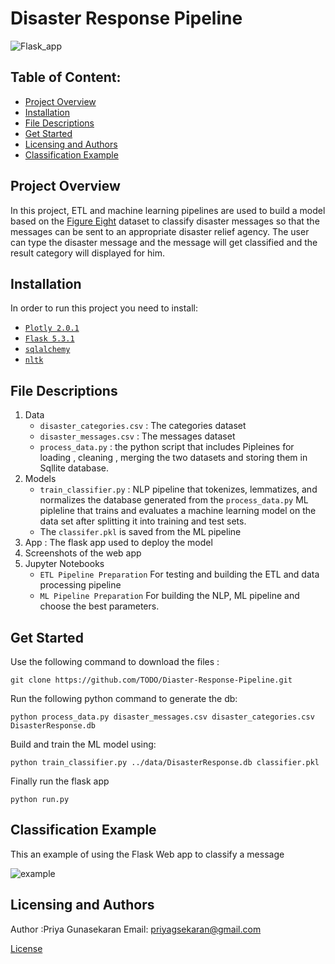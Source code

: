 # Disaster Response Pipeline
![Flask_app](link)
## Table of Content:

 - [Project Overview](#overview)
 -  [Installation](#installation)
 - [File Descriptions](#files)
 - [Get Started](#get_start)
 - [Licensing  and Authors](#L&A)
 - [Classification Example](#example)
  
<a name="overview"></a>
## Project Overview 
In this project, ETL and machine learning pipelines are used to build a model based on the  [Figure Eight](https://www.figure-eight.com/) dataset to classify disaster messages so that the messages can be sent  to an appropriate disaster relief agency. The user can type the disaster message and the message will get classified and the result category will displayed for him.  
<a name="installation"></a>
## Installation
In order to run this project you need to install:
 - [`Plotly 2.0.1`](https://plotly.com/)
 - [`Flask 5.3.1`](https://flask.palletsprojects.com/en/2.0.x/)
 - [`sqlalchemy`](https://www.sqlalchemy.org/)
 - [`nltk`](https://www.nltk.org/)

<a name="files"></a>
## File Descriptions

 1. Data
    * `disaster_categories.csv` : The categories dataset 
    * `disaster_messages.csv` : The messages dataset
    * `process_data.py` : the python script that includes Pipleines for loading , cleaning , merging the two datasets and storing them in Sqllite database. 
 2. Models 
	* `train_classifier.py` : NLP pipeline that tokenizes, lemmatizes, and normalizes the database generated from the `process_data.py`  ML pipleline that trains and evaluates a machine learning model on the data set after splitting it into training and test sets. 
	*  The `classifer.pkl` is saved from the ML pipeline 
3. App : The flask app used to deploy the model
4. Screenshots of the web app 
5. Jupyter Notebooks
	* `ETL Pipeline Preparation` For testing and building the ETL and  data processing pipeline
	* `ML Pipeline Preparation` For building the NLP, ML pipeline and choose the best parameters.  
 ## Get Started
 <a name="get_start"></a>
Use the following command to download the files : 

    git clone https://github.com/TODO/Diaster-Response-Pipeline.git
Run the following python command to generate the db:

    python process_data.py disaster_messages.csv disaster_categories.csv DisasterResponse.db
Build and train the ML model using:

    python train_classifier.py ../data/DisasterResponse.db classifier.pkl
Finally run the flask app

    python run.py
<a name="example"></a>
## Classification Example
<p> This an example of using the Flask Web app to classify a message </p>


![example](screenshot)



<a name="L&A"></a>
## Licensing  and Authors


Author :Priya Gunasekaran
Email: priyagsekaran@gmail.com

[License](link)

 
 

